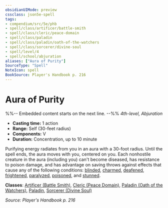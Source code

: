 ```yaml
---
obsidianUIMode: preview
cssclass: json5e-spell
tags:
- compendium/src/5e/phb
- spell/class/artificer/battle-smith
- spell/class/cleric/peace-domain
- spell/class/paladin
- spell/class/paladin/oath-of-the-watchers
- spell/class/sorcerer/divine-soul
- spell/level/4
- spell/school/abjuration
aliases: ["Aura of Purity"]
SourceType: "Spell"
NoteIcon: spell
BookSource: Player's Handbook p. 216
---
```

# Aura of Purity
%%-- Embedded content starts on the next line. --%%
*4th-level, Abjuration*  

- **Casting time:** 1 action
- **Range:** Self (30-feet radius)
- **Components:** V
- **Duration:** Concentration, up to 10 minute

Purifying energy radiates from you in an aura with a 30-foot radius. Until the spell ends, the aura moves with you, centered on you. Each nonhostile creature in the aura (including you) can't become diseased, has resistance to poison damage, and has advantage on saving throws against effects that cause any of the following conditions: [blinded](/2-Mechanics/CLI/rules/conditions.md#blinded), [charmed](/2-Mechanics/CLI/rules/conditions.md#charmed), [deafened](/2-Mechanics/CLI/rules/conditions.md#deafened), [frightened](/2-Mechanics/CLI/rules/conditions.md#frightened), [paralyzed](/2-Mechanics/CLI/rules/conditions.md#paralyzed), [poisoned](/2-Mechanics/CLI/rules/conditions.md#poisoned), and [stunned](/2-Mechanics/CLI/rules/conditions.md#stunned).

**Classes**: [Artificer (Battle Smith)](/2-Mechanics/CLI/classes/artificer-battle-smith-tce.md), [Cleric (Peace Domain)](/2-Mechanics/CLI/classes/cleric-peace-domain-tce.md), [Paladin (Oath of the Watchers)](/2-Mechanics/CLI/classes/paladin-oath-of-the-watchers-tce.md), [Paladin](/2-Mechanics/CLI/classes/paladin.md), [Sorcerer (Divine Soul)](/2-Mechanics/CLI/classes/sorcerer-divine-soul-xge.md)

*Source: Player's Handbook p. 216*